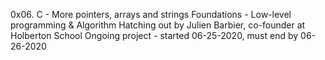 0x06. C - More pointers, arrays and strings
 Foundations - Low-level programming & Algorithm  Hatching out 
 by Julien Barbier, co-founder at Holberton School 
 Ongoing project - started 06-25-2020, must end by 06-26-2020